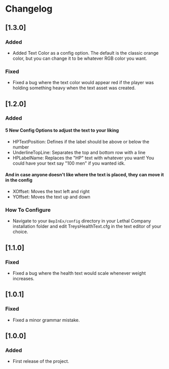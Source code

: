# Changelog

## [1.3.0]
### Added
- Added Text Color as a config option. The default is the classic orange color, but you can change it to be whatever RGB color you want.
### Fixed
- Fixed a bug where the text color would appear red if the player was holding something heavy when the text asset was created.

## [1.2.0]
### Added
#### 5 New Config Options to adjust the text to your liking
- HPTextPosition: Defines if the label should be above or below the number
- UnderlineTopLine: Separates the top and bottom row with a line
- HPLabelName: Replaces the "HP" text with whatever you want! You could have your text say "100 men" if you wanted idk.

#### And in case anyone doesn't like where the text is placed, they can move it in the config
- XOffset: Moves the text left and right
- YOffset: Moves the text up and down

### How To Configure
- Navigate to your `BepInEx/config` directory in your Lethal Company installation folder and edit TreysHealthText.cfg in the text editor of your choice.

## [1.1.0]
### Fixed
- Fixed a bug where the health text would scale whenever weight increases.

## [1.0.1]
### Fixed
- Fixed a minor grammar mistake.

## [1.0.0]
### Added
- First release of the project.
